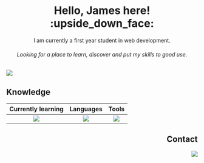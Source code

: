 <h1 align="center"> Hello, James here! :upside_down_face: </h1>
<p align="center"> I am currently a first year student in web development.  </p>
<h6 align="center"> <i>Looking for a place to learn, discover and put my skills to good use. </i> </h6>

<img src="https://res.cloudinary.com/dahuus6so/image/upload/v1731923430/road_iorjzt.jpg">

<!--  I'm always in a good mood with a quirky humor, i can fit in any place. If you're lucky enough you might hear me sing <i>(or try)</i>. 
Like a cat who chooses its house, i'll always comeback to satisfy my hunger for knowledge. Not a big fan of the coffee machine,... 
although a vending machine with Kit-Kat could become a bad habit and... a health problem. -->

## Knowledge

| Currently learning | Languages | Tools |
| :---: | :---: | :---: |
| <a href="https://skillicons.dev"><img src="https://skillicons.dev/icons?i=py" /></a> | <a href="https://skillicons.dev"><img src="https://skillicons.dev/icons?i=html,css" /></a> | <a href="https://skillicons.dev"><img src="https://skillicons.dev/icons?i=git,vscode,figma" /></a> |

<h2 align="right"> Contact </h2>
  <p align="right">
    <a href="https://www.linkedin.com/in/james-sanchez-3a8a80332/">
    <img src="https://skillicons.dev/icons?i=linkedin" />
    </a></p>

